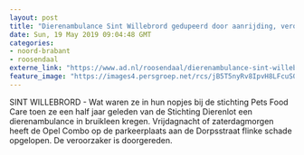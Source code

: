 ```yaml
---
layout: post
title: "Dierenambulance Sint Willebrord gedupeerd door aanrijding, veroorzaker reed door"
date: Sun, 19 May 2019 09:04:48 GMT
categories: 
- noord-brabant 
- roosendaal 
externe_link: "https://www.ad.nl/roosendaal/dierenambulance-sint-willebrord-gedupeerd-door-aanrijding-veroorzaker-reed-door~a7b6f327/"
feature_image: "https://images4.persgroep.net/rcs/jB5T5nyRv8IpvH8LFcuS0DzVTPk/diocontent/148738437/_fitwidth/400/?appId=21791a8992982cd8da851550a453bd7f&quality=0.7"
---
```


SINT WILLEBRORD - Wat waren ze in hun nopjes bij de stichting Pets Food Care toen ze een half jaar geleden van de Stichting Dierenlot een dierenambulance in bruikleen kregen. Vrijdagnacht of zaterdagmorgen heeft de Opel Combo op de parkeerplaats aan de Dorpsstraat flinke schade opgelopen. De veroorzaker is doorgereden.
